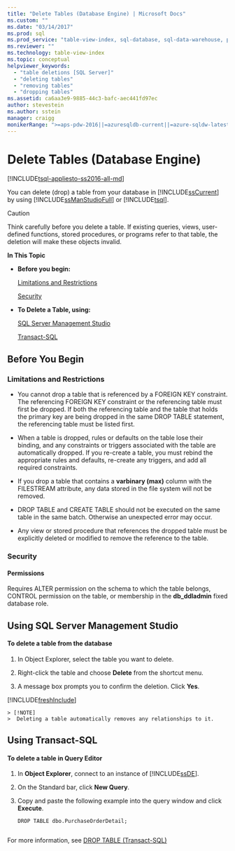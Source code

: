 ```yaml
---
title: "Delete Tables (Database Engine) | Microsoft Docs"
ms.custom: ""
ms.date: "03/14/2017"
ms.prod: sql
ms.prod_service: "table-view-index, sql-database, sql-data-warehouse, pdw"
ms.reviewer: ""
ms.technology: table-view-index
ms.topic: conceptual
helpviewer_keywords: 
  - "table deletions [SQL Server]"
  - "deleting tables"
  - "removing tables"
  - "dropping tables"
ms.assetid: ca6aa3e9-9885-44c3-bafc-aec441fd97ec
author: stevestein
ms.author: sstein
manager: craigg
monikerRange: ">=aps-pdw-2016||=azuresqldb-current||=azure-sqldw-latest||>=sql-server-2016||=sqlallproducts-allversions||>=sql-server-linux-2017||=azuresqldb-mi-current"
---
```

# Delete Tables (Database Engine)
[!INCLUDE[tsql-appliesto-ss2016-all-md](../../includes/tsql-appliesto-ss2016-all-md.md)]

  You can delete (drop) a table from your database in [!INCLUDE[ssCurrent](../../includes/sscurrent-md.md)] by using [!INCLUDE[ssManStudioFull](../../includes/ssmanstudiofull-md.md)] or [!INCLUDE[tsql](../../includes/tsql-md.md)].  
  
> [!CAUTION]  
>  Think carefully before you delete a table. If existing queries, views, user-defined functions, stored procedures, or programs refer to that table, the deletion will make these objects invalid.  
  
 **In This Topic**  
  
-   **Before you begin:**  
  
     [Limitations and Restrictions](#Restrictions)  
  
     [Security](#Security)  
  
-   **To Delete a Table, using:**  
  
     [SQL Server Management Studio](#SSMSProcedure)  
  
     [Transact-SQL](#TsqlProcedure)  
  
##  <a name="BeforeYouBegin"></a> Before You Begin  
  
###  <a name="Restrictions"></a> Limitations and Restrictions  
  
-   You cannot drop a table that is referenced by a FOREIGN KEY constraint. The referencing FOREIGN KEY constraint or the referencing table must first be dropped. If both the referencing table and the table that holds the primary key are being dropped in the same DROP TABLE statement, the referencing table must be listed first.  
  
-   When a table is dropped, rules or defaults on the table lose their binding, and any constraints or triggers associated with the table are automatically dropped. If you re-create a table, you must rebind the appropriate rules and defaults, re-create any triggers, and add all required constraints.  
  
-   If you drop a table that contains a **varbinary (max)** column with the FILESTREAM attribute, any data stored in the file system will not be removed.  
  
-   DROP TABLE and CREATE TABLE should not be executed on the same table in the same batch. Otherwise an unexpected error may occur.  
  
-   Any view or stored procedure that references the dropped table must be explicitly deleted or modified to remove the reference to the table.  
  
###  <a name="Security"></a> Security  
  
####  <a name="Permissions"></a> Permissions  
 Requires ALTER permission on the schema to which the table belongs, CONTROL permission on the table, or membership in the **db_ddladmin** fixed database role.  
  
##  <a name="SSMSProcedure"></a> Using SQL Server Management Studio  
  
#### To delete a table from the database  
  
1.  In Object Explorer, select the table you want to delete.  
  
2.  Right-click the table and choose **Delete** from the shortcut menu.  
  
3.  A message box prompts you to confirm the deletion. Click **Yes**.  

[!INCLUDE[freshInclude](../../includes/paragraph-content/fresh-note-steps-feedback.md)]

    > [!NOTE]  
    >  Deleting a table automatically removes any relationships to it.  
  
##  <a name="TsqlProcedure"></a> Using Transact-SQL  
  
#### To delete a table in Query Editor  
  
1.  In **Object Explorer**, connect to an instance of [!INCLUDE[ssDE](../../includes/ssde-md.md)].  
  
2.  On the Standard bar, click **New Query**.  
  
3.  Copy and paste the following example into the query window and click **Execute**.  
  
    ```  
    DROP TABLE dbo.PurchaseOrderDetail;  
  
    ```  
  
 For more information, see [DROP TABLE &#40;Transact-SQL&#41;](../../t-sql/statements/drop-table-transact-sql.md)  
  
  
